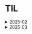 # TIL


<details>
<summary>2025-02</summary>

## 2월

|Date|Content|
|---|---|
|2025-02-17(월)|[Git 기본 사용법, 기초 프로젝트 팀 배정](nbcamp(Spring_6)/md/2025-02/2025-02-17-Mon.md)               
|2025-02-18(화)|[Git 팀 Repository, 팀 소개 페이지 작성, 스타터 노트](nbcamp(Spring_6)/md/2025-02/2025-02-18-Tue.md)  
|2025-02-19(수)|[Git 커밋 삭제, 반복되는 Html Jquery로 출력](nbcamp(Spring_6)/md/2025-02/2025-02-19-Wed.md)           
|2025-02-20(목)|[Git 호스팅 오류](nbcamp(Spring_6)/md/2025-02/2025-02-20-Thu.md)                                      
|2025-02-21(금)|[프로젝트 발표](nbcamp(Spring_6)/md/2025-02/2025-02-21-Fri.md)|
|2025-02-22(${\textsf{\color{blue}토}}$)|--|
|2025-02-23(${\textsf{\color{red}일}}$)|--|
|2025-02-24(월)|[Git 사용법 2차, 프로그래밍 기본 주차](nbcamp(Spring_6)/md/2025-02/2025-02-24-Mon.md)|
|2025-02-25(화)|[프로그래밍 기본 주차, 계산기 만들기](nbcamp(Spring_6)/md/2025-02/2025-02-25-Tue.md)|
|2025-02-26(수)|[프로그래밍 기본 주차, 계산기 만들기2](nbcamp(Spring_6)/md/2025-02/2025-02-26-Wed.md)|
|2025-02-27(목)|[프로그래밍 기본 주차, 계산기 만들기3](nbcamp(Spring_6)/md/2025-02/2025-02-27-Thu.md)|
|2025-02-28(금)|[프로그래밍 기본 주차, 계산기 만들기4](nbcamp(Spring_6)/md/2025-02/2025-02-28-Fri.md)|
</details>

<details>
<summary>2025-03</summary>

## 3월

|Date|Content|
|---|---|
|2025-03-04(화)|[프로그래밍 기본 주차, 계산기 만들기(심화)](nbcamp(Spring_6)/md/2025-03/2025-03-04-Tue.md)|
|2025-03-05(수)|[계산기 과제 ReadMe](nbcamp(Spring_6)/md/2025-03/2025-03-05-Wed.md)|
|2025-03-06(목)|[계산기 프로젝트 종료](nbcamp(Spring_6)/md/2025-03/2025-03-06-Thu.md)|
|2025-03-07(금)|[키오스크 과제 시작](nbcamp(Spring_6)/md/2025-03/2025-03-07-Fri.md)|
|2025-03-08(${\textsf{\color{blue}토}}$)|--|
|2025-03-09(${\textsf{\color{red}일}}$)|--|
|2025-03-10(월)|[키오스크 과제, 필수 기능 완료](nbcamp(Spring_6)/md/2025-03/2025-03-10-Mon.md)|
|2025-03-11(화)|[키오스크 과제, 도전 기능 작업](nbcamp(Spring_6)/md/2025-03/2025-03-11-Tue.md)|
|2025-03-12(수)|[키오스크 과제, 도전 기능 완료](nbcamp(Spring_6)/md/2025-03/2025-03-12-Wed.md)|
|2025-03-13(목)|[키오스크 과제 ReadMe](nbcamp(Spring_6)/md/2025-03/2025-03-13-Thu.md)|
|2025-03-14(금)|[키오스크 과제 종료](nbcamp(Spring_6)/md/2025-03/2025-03-14-Fri.md)|
|2025-03-17(월)|[Spring 입문 1주차 강의](nbcamp(Spring_6)/md/2025-03/2025-03-17-Mon.md)|
|2025-03-18(화)|[Spring 입문 2주차 강의](nbcamp(Spring_6)/md/2025-03/2025-03-18-Tue.md)|
|2025-03-19(수)|[Spring 입문 3주차 강의](nbcamp(Spring_6)/md/2025-03/2025-03-19-Wed.md)|
|Spring-Intro<br>(03-20 ~ 03-25)|[Spring 입문 강의 정리](nbcamp(Spring_6)/md/2025-03/spring-intro.md)|
|Spring-Intro-Project<br>2025-03-26(수)|[Spring 입문 프로젝트](nbcamp(Spring_6)/md/2025-03/spring-intro-project.md)|
|Spring-Concept|[Spring 숙련 강의 정리](nbcamp(Spring_6)/md/2025-03/spring-concept.md)|
</details>
